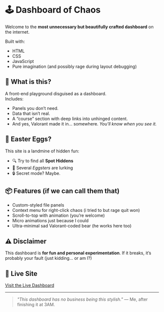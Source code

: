 # 🕹️ Dashboard of Chaos

Welcome to the **most unnecessary but beautifully crafted dashboard** on the internet.

Built with:
- HTML
- CSS
- JavaScript
- Pure imagination (and possibly rage during layout debugging)

## 🧠 What is this?

A front-end playground disguised as a dashboard.  
Includes:
- Panels you don’t need.
- Data that isn’t real.
- A “course” section with deep links into unhinged content.
- And yes, Valorant made it in... somewhere. *You'll know when you see it.*

## 🥚 Easter Eggs?

This site is a landmine of hidden fun:
- 🔍 Try to find all **Spot Hiddens**
- 🥚 Several *Eggsters* are lurking
- 🔒 Secret mode? Maybe.

## 📦 Features (if we can call them that)
- Custom-styled file panels
- Context menu for right-click chaos (i tried to but rage quit won)
- Scroll-to-top with animation (you’re welcome)
- Micro animations just because I could
- Ultra-minimal sad Valorant-coded bear (he works here too)

## ⚠️ Disclaimer

This dashboard is **for fun and personal experimentation**. If it breaks, it’s probably your fault (just kidding… or am I?)

## 🔗 Live Site

 [Visit the Live Dashboard](https://eyaaddx.github.io/Flowboard/)

---

> *"This dashboard has no business being this stylish."* — Me, after finishing it at 3AM.


